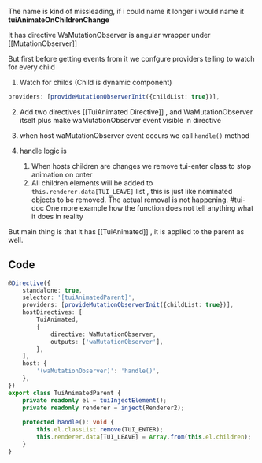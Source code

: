 The name is kind of missleading, if i could name it longer i would name it **tuiAnimateOnChildrenChange**

It has directive WaMutationObserver is angular wrapper under [[MutationObserver]]

But first before getting events from it we confgure providers telling to watch for every child 
1) Watch for childs (Child is dynamic component)
```ts
providers: [provideMutationObserverInit({childList: true})],
```
2) Add two directives [[TuiAnimated Directive]] , and WaMutationObserver itself plus make waMutationObserver event visible in directive
3) when host waMutationObserver event occurs we call `handle()` method

4)  handle logic is 
	1) When hosts children are changes we remove tui-enter class to stop animation on onter
	2) All children elements will be added to `this.renderer.data[TUI_LEAVE]` list , this is just like nominated objects to be removed. The actual removal is not happening. 
	   #tui-doc One more example how the function does not tell anything what it does in reality

But main thing is that it has [[TuiAnimated]] , it is applied to the parent as well.

## Code 
```ts
@Directive({  
    standalone: true,  
    selector: '[tuiAnimatedParent]',  
    providers: [provideMutationObserverInit({childList: true})],  
    hostDirectives: [  
        TuiAnimated,  
        {  
            directive: WaMutationObserver,  
            outputs: ['waMutationObserver'],  
        },  
    ],  
    host: {  
        '(waMutationObserver)': 'handle()',  
    },  
})  
export class TuiAnimatedParent {  
    private readonly el = tuiInjectElement();  
    private readonly renderer = inject(Renderer2);  
  
    protected handle(): void {  
        this.el.classList.remove(TUI_ENTER);  
        this.renderer.data[TUI_LEAVE] = Array.from(this.el.children);  
    }  
}
```